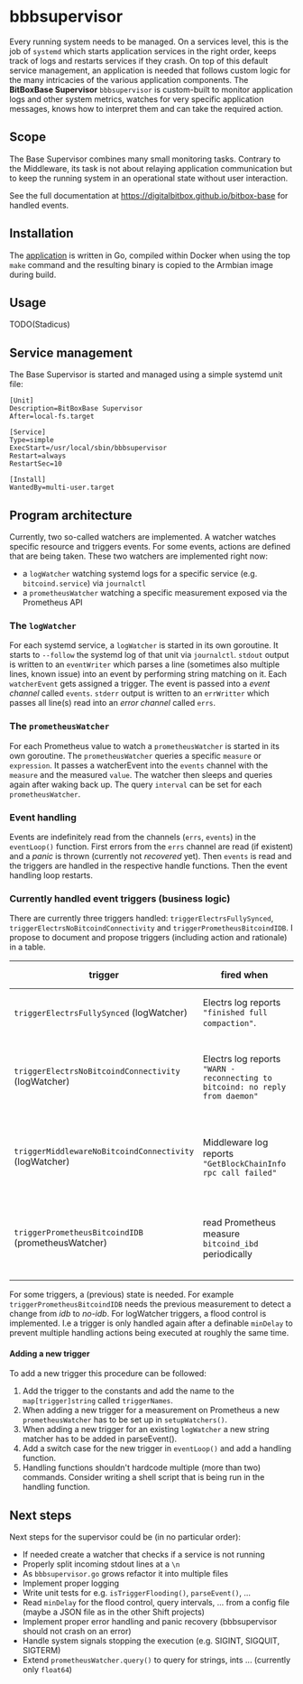 # bbbsupervisor

Every running system needs to be managed.
On a services level, this is the job of `systemd` which starts application services in the right order, keeps track of logs and restarts services if they crash.
On top of this default service management, an application is needed that follows custom logic for the many intricacies of the various application components.
The **BitBoxBase Supervisor** `bbbsupervisor` is custom-built to monitor application logs and other system metrics, watches for very specific application messages, knows how to interpret them and can take the required action.

## Scope

The Base Supervisor combines many small monitoring tasks. Contrary to the Middleware, its task is not about relaying application communication but to keep the running system in an operational state without user interaction.

See the full documentation at <https://digitalbitbox.github.io/bitbox-base> for handled events.

## Installation

The [application](bbbsupervisor.go) is written in Go, compiled within Docker when using the top `make` command and the resulting binary is copied to the Armbian image during build.

## Usage

TODO(Stadicus)

## Service management

The Base Supervisor is started and managed using a simple systemd unit file:

```console
[Unit]
Description=BitBoxBase Supervisor
After=local-fs.target

[Service]
Type=simple
ExecStart=/usr/local/sbin/bbbsupervisor
Restart=always
RestartSec=10

[Install]
WantedBy=multi-user.target
```

## Program architecture

Currently, two so-called watchers are implemented. A watcher watches specific resource and triggers events. For some events, actions are defined that are being taken. These two watchers are implemented right now:

- a `logWatcher` watching systemd logs for a specific service (e.g. `bitcoind.service`) via `journalctl`
- a `prometheusWatcher` watching a specific measurement exposed via the Prometheus API

### The `logWatcher`

For each systemd service, a `logWatcher` is started in its own goroutine. It starts to `--follow` the systemd log of that unit via `journalctl`. `stdout` output is written to an `eventWriter` which parses a line (sometimes also multiple lines, known issue) into an event by performing string matching on it. Each `watcherEvent` gets assigned a trigger. The event is passed into a _event channel_ called `events`. `stderr` output is written to an `errWritter` which passes all line(s) read into an _error channel_ called `errs`.

### The `prometheusWatcher`

For each Prometheus value to watch a `prometheusWatcher` is started in its own goroutine. The `prometheusWatcher` queries a specific `measure` or `expression`. It passes a watcherEvent into the `events` channel with the `measure` and the measured `value`. The watcher then sleeps and queries again after waking back up. The query `interval` can be set for each `prometheusWatcher`.

### Event handling

Events are indefinitely read from the channels (`errs`, `events`) in the `eventLoop()` function. First errors from the `errs` channel are read (if existent) and a _panic_ is thrown (currently not _recovered_ yet). Then `events` is read and the triggers are handled in the respective handle functions. Then the event handling loop restarts.

### Currently handled event triggers (business logic)

There are currently three triggers handled: `triggerElectrsFullySynced`, `triggerElectrsNoBitcoindConnectivity` and `triggerPrometheusBitcoindIDB`. I propose to document and propose triggers (including action and rationale) in a table.

| trigger | fired when | action performed | rationale |
| ---  | --- | --- | --- |
| `triggerElectrsFullySynced` (logWatcher) | Electrs log reports `"finished full compaction"`. | Restart electrs. | Free memory after initiall full sync |
| `triggerElectrsNoBitcoindConnectivity` (logWatcher) | Electrs log reports `"WARN - reconnecting to bitcoind: no reply from daemon"` | restart electrs  | lost connection to `bitcoind` due to .cookie auth |
| `triggerMiddlewareNoBitcoindConnectivity` (logWatcher) | Middleware log reports `"GetBlockChainInfo rpc call failed"` | Restarts Middleware | lost connection to `bitcoind` due to .cookie auth |
| `triggerPrometheusBitcoindIDB` (prometheusWatcher) | read Prometheus measure `bitcoind_ibd` periodically | initial trigger or value has changed: run `bbbconfig.sh set bitcoin_idb <true|false>`; not changed: nothing | adjust dbcache and stop lightningd and electrs during initial block download |

For some triggers, a (previous) state is needed. For example `triggerPrometheusBitcoindIDB` needs the previous measurement to detect a change from _idb_ to _no-idb_. For logWatcher triggers, a flood control is implemented. I.e a trigger is only handled again after a definable `minDelay` to prevent multiple handling actions being executed at roughly the same time.

#### Adding a new trigger

To add a new trigger this procedure can be followed:

1. Add the trigger to the constants and add the name to the `map[trigger]string` called `triggerNames`.
2. When adding a new trigger for a measurement on Prometheus a new `prometheusWatcher` has to be set up in `setupWatchers()`.
3. When adding a new trigger for an existing `logWatcher` a new string matcher has to be added in parseEvent().
4. Add a switch case for the new trigger in `eventLoop()` and add a handling function.
5. Handling functions shouldn't hardcode multiple (more than two) commands. Consider writing a shell script that is being run in the handling function.

## Next steps

Next steps for the supervisor could be (in no particular order):

- If needed create a watcher that checks if a service is not running
- Properly split incoming stdout lines at a `\n`
- As `bbbsupervisor.go` grows refactor it into multiple files
- Implement proper logging
- Write unit tests for e.g. `isTriggerFlooding()`, `parseEvent()`, ...
- Read `minDelay` for the flood control, query intervals, ... from a config file (maybe a JSON file as in the other Shift projects)
- Implement proper error handling and panic recovery (bbbsupervisor should not crash on an error)
- Handle system signals stopping the execution (e.g. SIGINT, SIGQUIT, SIGTERM)
- Extend `prometheusWatcher.query()` to query for strings, ints ... (currently only `float64`)
